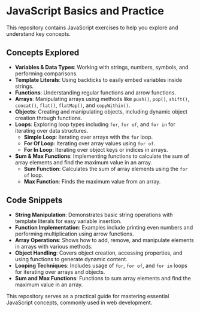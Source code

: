 # JavaScript Basics and Practice

This repository contains JavaScript exercises to help you explore and understand key concepts.

## Concepts Explored

- **Variables & Data Types**: Working with strings, numbers, symbols, and performing comparisons.
- **Template Literals**: Using backticks to easily embed variables inside strings.
- **Functions**: Understanding regular functions and arrow functions.
- **Arrays**: Manipulating arrays using methods like `push()`, `pop()`, `shift()`, `concat()`, `flat()`, `flatMap()`, and `copyWithin()`.
- **Objects**: Creating and manipulating objects, including dynamic object creation through functions.
- **Loops**: Exploring loop types including `for`, `for of`, and `for in` for iterating over data structures.
  - **Simple Loop**: Iterating over arrays with the `for` loop.
  - **For Of Loop**: Iterating over array values using `for of`.
  - **For In Loop**: Iterating over object keys or indices in arrays.
- **Sum & Max Functions**: Implementing functions to calculate the sum of array elements and find the maximum value in an array.
  - **Sum Function**: Calculates the sum of array elements using the `for of` loop.
  - **Max Function**: Finds the maximum value from an array.

## Code Snippets

- **String Manipulation**: Demonstrates basic string operations with template literals for easy variable insertion.
- **Function Implementation**: Examples include printing even numbers and performing multiplication using arrow functions.
- **Array Operations**: Shows how to add, remove, and manipulate elements in arrays with various methods.
- **Object Handling**: Covers object creation, accessing properties, and using functions to generate dynamic content.
- **Looping Techniques**: Includes usage of `for`, `for of`, and `for in` loops for iterating over arrays and objects.
- **Sum and Max Functions**: Functions to sum array elements and find the maximum value in an array.

This repository serves as a practical guide for mastering essential JavaScript concepts, commonly used in web development.
